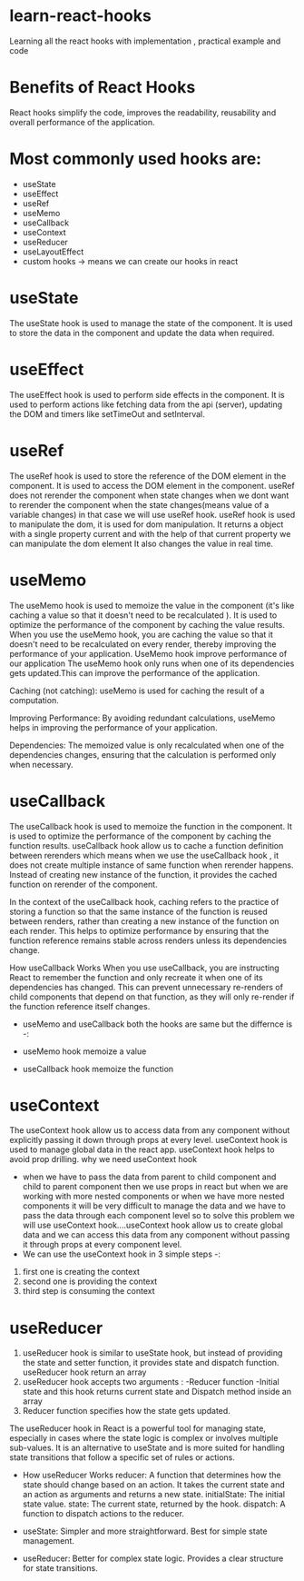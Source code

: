 # learn-react-hooks
Learning all the react hooks with implementation , practical example and code

# Benefits of React Hooks
React hooks simplify the code, improves the readability, reusability and overall performance of the application.

# Most commonly used hooks are:

* useState
* useEffect
* useRef
* useMemo
* useCallback
* useContext
* useReducer
* useLayoutEffect
* custom hooks -> means we can create our hooks in react


# useState
The useState hook is used to manage the state of the component. It is used to store the data in the component and update the data when required.

# useEffect
The useEffect hook is used to perform side effects in the component. It is used to perform actions like fetching data from the api (server), updating the DOM and timers like setTimeOut and setInterval.

# useRef
The useRef hook is used to store the reference of the DOM element in the component. It is used to access the DOM element in the component.
useRef does not rerender the component when state changes
when we dont want to rerender the component when the state changes(means value of a variable changes) in that case we will use useRef hook.
useRef hook is used to manipulate the dom, it is used for dom manipulation.
It returns a object with a single property current and with the help of that current property we can manipulate the dom element 
It also changes the value in real time.

# useMemo
The useMemo hook is used to memoize the value in the component (it's like caching a value so that it doesn't need to be recalculated ). It is used to optimize the performance of the component by caching the value results.
When you use the useMemo hook, you are caching the value so that it doesn't need to be recalculated on every render, thereby improving the performance of your application.
UseMemo hook improve performance of our application
The useMemo hook only runs when one of its dependencies gets updated.This can improve the performance of the application.

Caching (not catching):
useMemo is used for caching the result of a computation.

Improving Performance:
By avoiding redundant calculations, useMemo helps in improving the performance of your application.

Dependencies:
The memoized value is only recalculated when one of the dependencies changes, ensuring that the calculation is performed only when necessary.

# useCallback
The useCallback hook is used to memoize the function in the component. It is used to optimize the performance of the component by caching the function results.
useCallback hook allow us to cache a function definition between rerenders which means when we use the useCallback hook , it does not create multiple instance of same function when rerender happens.
Instead of creating new instance of the function, it provides the cached function on rerender of the component.

In the context of the useCallback hook, caching refers to the practice of storing a function so that the same instance of the function is reused between renders, rather than creating a new instance of the function on each render. This helps to optimize performance by ensuring that the function reference remains stable across renders unless its dependencies change.

How useCallback Works
When you use useCallback, you are instructing React to remember the function and only recreate it when one of its dependencies has changed. This can prevent unnecessary re-renders of child components that depend on that function, as they will only re-render if the function reference itself changes.

* useMemo and useCallback both the hooks are same but the differnce is -:

* useMemo hook memoize a value
* useCallback hook memoize the function

# useContext
The useContext hook allow us to access data from any component without explicitly passing it down through props at every level.
 useContext hook is used to manage global data in the react app.
 useContext hook helps to avoid prop drilling.
why we need useContext hook
* when we have to pass the data from parent to child component and child to parent component then we use props in react but when we are working with more nested components or when we have more nested components it will be very difficult to manage the data and we have to pass the data through each component level so to solve this problem we will use useContext hook....useContext hook allow us to create global data and we can access this data from any component without passing it through props at every component level.
* We can use the useContext hook in 3 simple steps -:
1. first one is creating the context
2. second one is providing the context
3. third step is consuming the context

# useReducer 
1. useReducer hook is similar to useState hook, but instead of providing the state and setter function, it provides state and dispatch function.
useReducer hook return an array
2. useReducer hook accepts two arguments :
-Reducer function
-Initial state
and this hook returns current state and Dispatch method inside an array
3. Reducer function specifies how the state gets updated.

The useReducer hook in React is a powerful tool for managing state, especially in cases where the state logic is complex or involves multiple sub-values. It is an alternative to useState and is more suited for handling state transitions that follow a specific set of rules or actions.

* How useReducer Works
reducer: A function that determines how the state should change based on an action. It takes the current state and an action as arguments and returns a new state.
initialState: The initial state value.
state: The current state, returned by the hook.
dispatch: A function to dispatch actions to the reducer.

* useState:
Simpler and more straightforward.
Best for simple state management.

* useReducer:
Better for complex state logic.
Provides a clear structure for state transitions.
